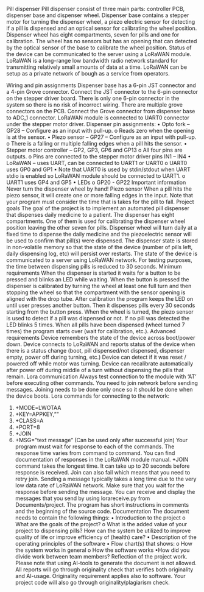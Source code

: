 Pill dispenser
Pill dispenser consist of three main parts: controller PCB, dispenser base and dispenser wheel. Dispenser base contains a stepper motor for turning the dispenser wheel, a piezo electric sensor for detecting if a pill is dispensed and an optical sensor for calibrating the wheel position. Dispenser wheel has eight compartments, seven for pills and one for calibration. The wheel has no sensors but has an opening that can detected by the optical sensor of the base to calibrate the wheel position.
Status of the device can be communicated to the server using a LoRaWAN module. LoRaWAN is a long-range low bandwidth radio network standard for transmitting relatively small amounts of data at a time. LoRaWAN can be setup as a private network of bough as a service from operators.

Wiring and pin assignments
Dispenser base has a 6-pin JST connector and a 4-pin Grove connector. Connect the JST connector to the 6-pin connector on the stepper driver board. There is only one 6-pin connector in the system so there is no risk of incorrect wiring. There are multiple grove connectors on the PCB. Connect the Grove connector from dispenser base to ADC_1 connector.
LoRaWAN module is connected to UART0 connector under the stepper motor driver.
Dispenser pin assignments:
• Opto fork – GP28 – Configure as an input with pull-up.
o Reads zero when the opening is at the sensor.
• Piezo sensor – GP27 – Configure as an input with pull-up.
o There is a falling or multiple falling edges when a pill hits the sensor.
• Stepper motor controller – GP2, GP3, GP6 and GP13
o All four pins are outputs.
o Pins are connected to the stepper motor driver pins IN1 – IN4
• LoRaWAN – uses UART, can be connected to UART1 or UART0
o UART0 uses GP0 and GP1
▪ Note that UART0 is used by stdin/stdout when UART stdio is enabled so LoRaWAN module should be connected to UART1.
o UART1 uses GP4 and GP5
• LEDs
o GP20 - GP22
Important information
Never turn the dispenser wheel by hand!
Piezo sensor
When a pill hits the piezo sensor, it will create one or more falling edges in the input. Note that your program must consider the time that is takes for the pill to fall.
Project goals
The goal of the project is to implement an automated pill dispenser that dispenses daily medicine to a patient. The dispenser has eight compartments. One of them is used for calibrating the dispenser wheel position leaving the other seven for pills. Dispenser wheel will turn daily at a fixed time to dispense the daily medicine and the piezoelectric sensor will be used to confirm that pill(s) were dispensed. The dispenser state is stored in non-volatile memory so that the state of the device (number of pills left, daily dispensing log, etc) will persist over restarts. The state of the device is communicated to a server using LoRaWAN network.
For testing purposes, the time between dispensing pills is reduced to 30 seconds.
Minimum requirements
When the dispenser is started it waits for a button to be pressed and blinks an LED while waiting. When the button is pressed the dispenser is calibrated by turning the wheel at least one full turn and then stopping the wheel so that the compartment with the sensor opening is aligned with the drop tube.
After calibration the program keeps the LED on until user presses another button. Then it dispenses pills every 30 seconds starting from the button press. When the wheel is turned, the piezo sensor is used to detect if a pill was dispensed or not. If no pill was detected the LED blinks 5 times. When all pills have been dispensed (wheel turned 7 times) the program starts over (wait for calibration, etc.).
Advanced requirements
Device remembers the state of the device across boot/power down.
Device connects to LoRaWAN and reports status of the device when there is a status change (boot, pill dispensed/not dispensed, dispenser empty, power off during turning, etc.)
Device can detect if it was reset / powered off while motor was turning.
Device can recalibrate automatically after power off during middle of a turn without dispensing the pills that remain.
Lora communication
Always test connection to the module with ‘AT’ before executing other commands. You need to join network before sending messages. Joining needs to be done only once so it should be done when the device boots.
Lora commands for connecting to the network:
1. +MODE=LWOTAA
2. +KEY=APPKEY,”<hexadecimal key for your device>”
3. +CLASS=A
4. +PORT=8
5. +JOIN
6. +MSG=”text message” (Can be used only after successful join)
Your program must wait for response to each of the commands. The response time varies from command to command. You can find documentation of responses in the LoRaWAN module manual.
+JOIN command takes the longest time. It can take up to 20 seconds before response is received. Join can also fail which means that you need to retry join.
Sending a message typically takes a long time due to the very low data rate of LoRaWAN network. Make sure that you wait for the response before sending the message.
You can receive and display the messages that you send by using lorareceive.py from Documents/project. The program has short instructions in comments and the beginning of the source code.
Documentation
The document needs to contain the following things:
• Introduction to the project
o What are the goals of the project?
o What is the added value of your project to dispensing pills? How can the system be utilized to improve quality of life or improve efficiency of (health) care?
• Description of the operating principles of the software
• Flow chart(s) that shows:
o How the system works in general
o How the software works
•How did you divide work between team members? Reflection of the project work.
Please note that using AI-tools to generate the document is not allowed. All reports will go through originality check that verifies both originality and AI-usage.
Originality requirement applies also to software. Your project code will also go through originality/plagiarism check.
